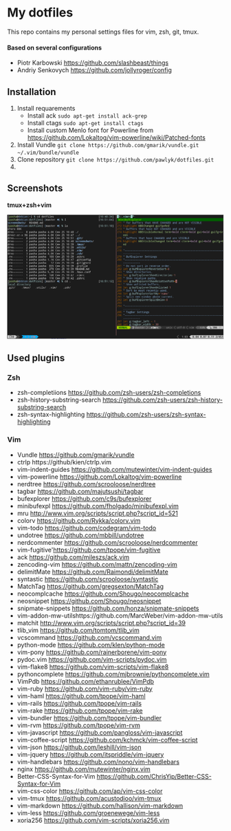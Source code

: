 # My dotfiles

This repo contains my personal settings files for vim, zsh, git, tmux.

#### Based on several configurations

* Piotr Karbowski https://github.com/slashbeast/things
* Andriy Senkovych https://github.com/jollyroger/config

## Installation

1. Install requarements
    - Install ack `sudo apt-get install ack-grep`
    - Install ctags `sudo apt-get install ctags`
    - Install custom Menlo font for Powerline from https://github.com/Lokaltog/vim-powerline/wiki/Patched-fonts
2. Install Vundle `git clone https://github.com/gmarik/vundle.git ~/.vim/bundle/vundle`
3. Clone repository `git clone https://github.com/pawlyk/dotfiles.git`
4. 


## Screenshots

**tmux+zsh+vim**

[![terminal](https://github.com/pawlyk/dotfiles/raw/master/screenshots/screenshot.png)](https://github.com/pawlyk/dotfiles/raw/master/screenshots/screenshot.png)


## Used plugins

### Zsh 
* zsh-completiions https://github.com/zsh-users/zsh-completions
* zsh-history-substring-search https://github.com/zsh-users/zsh-history-substring-search
* zsh-syntax-highlighting https://github.com/zsh-users/zsh-syntax-highlighting

### Vim 
* Vundle https://github.com/gmarik/vundle
* ctrlp https://github/kien/ctrlp.vim
* vim-indent-guides https://github.com/mutewinter/vim-indent-guides
* vim-powerline https://github.com/Lokaltog/vim-powerline
* nerdtree https://github.com/scrooloose/nerdtree
* tagbar https://github.com/majutsushi/tagbar
* bufexplorer https://github.com/c9s/bufexplorer
* minibufexpl https://github.com/fholgado/minibufexpl.vim
* mru http://www.vim.org/scripts/script.php?script_id=521
* colorv https://github.com/Rykka/colorv.vim
* vim-todo https://github.com/codegram/vim-todo
* undotree https://github.com/mbbill/undotree
* nerdcommenter https://github.com/scrooloose/nerdcommenter
* vim-fugitive'https://github.com/tpope/vim-fugitive
* ack https://github.com/mileszs/ack.vim
* zencoding-vim https://github.com/mattn/zencoding-vim
* delimitMate https://github.com/Raimondi/delimitMate
* syntastic https://github.com/scrooloose/syntastic
* MatchTag https://github.com/gregsexton/MatchTag
* neocomplcache https://github.com/Shougo/neocomplcache
* neosnippet https://github.com/Shougo/neosnippet
* snipmate-snippets https://github.com/honza/snipmate-snippets
* vim-addon-mw-utilshttps://github.com/MarcWeber/vim-addon-mw-utils
* matchit http://www.vim.org/scripts/script.php?script_id=39
* tlib_vim https://github.com/tomtom/tlib_vim
* vcscommand https://github.com/vcscommand.vim
* python-mode https://github.com/klen/python-mode
* vim-pony https://github.com/rainerborene/vim-pony
* pydoc.vim https://github.com/vim-scripts/pydoc.vim
* vim-flake8 https://github.com/vim-scripts/vim-flake8
* pythoncomplete https://github.com/mjbrownie/pythoncomplete.vim
* VimPdb https://github.com/ethanrublee/VimPdb
* vim-ruby https://github.com/vim-ruby/vim-ruby
* vim-haml https://github.com/tpope/vim-haml
* vim-rails https://github.com/tpope/vim-rails
* vim-rake https://github.com/tpope/vim-rake
* vim-bundler https://github.com/tpope/vim-bundler
* vim-rvm https://github.com/tpope/vim-rvm
* vim-javascript https://github.com/pangloss/vim-javascript
* vim-coffee-script https://github.com/kchmck/vim-coffee-script
* vim-json https://github.com/leshill/vim-json
* vim-jquery https://github.com/itspriddle/vim-jquery
* vim-handlebars https://github.com/nono/vim-handlebars
* nginx https://github.com/mutewinter/nginx.vim
* Better-CSS-Syntax-for-Vim https://github.com/ChrisYip/Better-CSS-Syntax-for-Vim
* vim-css-color https://github.com/ap/vim-css-color
* vim-tmux https://github.com/acustodioo/vim-tmux
* vim-markdown https://github.com/hallison/vim-markdown
* vim-less https://github.com/groenewege/vim-less
* xoria256 https://github.com/vim-scripts/xoria256.vim


